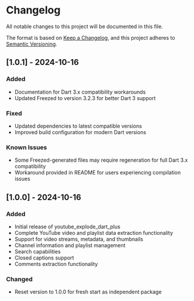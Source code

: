 # Changelog

All notable changes to this project will be documented in this file.

The format is based on [Keep a Changelog](https://keepachangelog.com/en/1.0.0/),
and this project adheres to [Semantic Versioning](https://semver.org/spec/v2.0.0.html).

## [1.0.1] - 2024-10-16

### Added
- Documentation for Dart 3.x compatibility workarounds
- Updated Freezed to version 3.2.3 for better Dart 3 support

### Fixed
- Updated dependencies to latest compatible versions
- Improved build configuration for modern Dart versions

### Known Issues
- Some Freezed-generated files may require regeneration for full Dart 3.x compatibility
- Workaround provided in README for users experiencing compilation issues

## [1.0.0] - 2024-10-16

### Added
- Initial release of youtube_explode_dart_plus
- Complete YouTube video and playlist data extraction functionality
- Support for video streams, metadata, and thumbnails
- Channel information and playlist management
- Search capabilities
- Closed captions support
- Comments extraction functionality

### Changed
- Reset version to 1.0.0 for fresh start as independent package